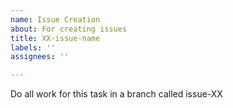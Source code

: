 ```yaml
---
name: Issue Creation
about: For creating issues
title: XX-issue-name
labels: ''
assignees: ''

---
```


Do all work for this task in a branch called issue-XX
